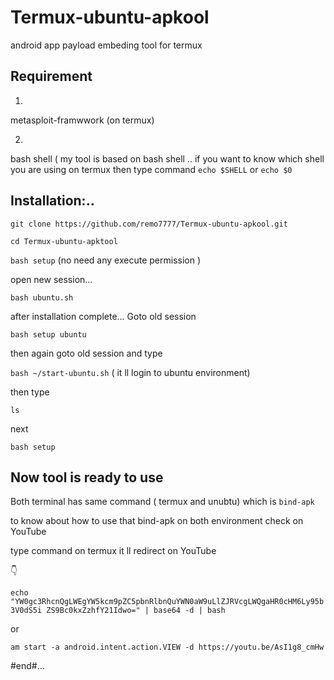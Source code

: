 
# Termux-ubuntu-apkool #

android app payload embeding tool for termux

## Requirement

1. 
metasploit-framwwork (on termux)

2. 
bash shell ( my tool is based on bash shell .. if you want to know which shell you are using on termux then type command `echo $SHELL` or `echo $0` 

## Installation:..

 `git clone https://github.com/remo7777/Termux-ubuntu-apkool.git` 

 `cd Termux-ubuntu-apktool` 

 `bash setup` (no need any execute permission )

open new session...

 `bash ubuntu.sh` 

after installation complete... Goto old session

 `bash setup ubuntu` 

then again goto old session and type

 `bash ~/start-ubuntu.sh` ( it ll login to ubuntu environment)

then type 

`ls` 

next

 `bash setup` 

## Now tool is ready to use

Both terminal has same command ( termux and unubtu) which is `bind-apk` 

to know about how to use that bind-apk on both environment check on YouTube

type command on termux it ll redirect on YouTube

 👇 

 `echo "YW0gc3RhcnQgLWEgYW5kcm9pZC5pbnRlbnQuYWN0aW9uLlZJRVcgLWQgaHR0cHM6Ly95b3V0dS5i ZS9Bc0kxZzhfY21Idwo=" | base64 -d | bash` 

or

 `am start -a android.intent.action.VIEW -d https://youtu.be/AsI1g8_cmHw` 

#end#...
